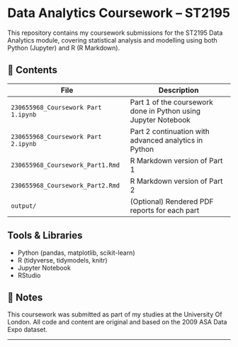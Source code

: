 # Data Analytics Coursework – ST2195

This repository contains my coursework submissions for the ST2195 Data Analytics module, covering statistical analysis and modelling using both Python (Jupyter) and R (R Markdown).

## 📂 Contents

| File | Description |
|------|-------------|
| `230655968_Coursework Part 1.ipynb` | Part 1 of the coursework done in Python using Jupyter Notebook |
| `230655968_Coursework Part 2.ipynb` | Part 2 continuation with advanced analytics in Python |
| `230655968_Coursework_Part1.Rmd` | R Markdown version of Part 1 |
| `230655968_Coursework_Part2.Rmd` | R Markdown version of Part 2 |
| `output/` | (Optional) Rendered PDF reports for each part |

## Tools & Libraries

- Python (pandas, matplotlib, scikit-learn)
- R (tidyverse, tidymodels, knitr)
- Jupyter Notebook
- RStudio

## 📄 Notes

This coursework was submitted as part of my studies at the University Of London. All code and content are original and based on the 2009 ASA Data Expo dataset.

---

